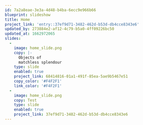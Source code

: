 ```yaml
---
id: 7a2a8eae-3e3a-4d48-b4ba-6ecc9e966b66
blueprint: slideshow
title: Home
project_link: 'entry::37ef9d71-3482-462d-b53d-db4cce8343e6'
updated_by: 273884e2-af12-4c79-b5a0-4ff09226bc50
updated_at: 1662972065
slides:
  -
    image: home_slide.png
    copy: |-
      Objects of
      matchless splendour
    type: slide
    enabled: true
    project_link: 68414816-01a1-491f-85ea-5ae9b5467e51
    copy_color: '#F4F2F1'
    link_color: '#F4F2F1'
  -
    image: home_slide.png
    copy: Test
    type: slide
    enabled: true
    project_link: 37ef9d71-3482-462d-b53d-db4cce8343e6
---
```

